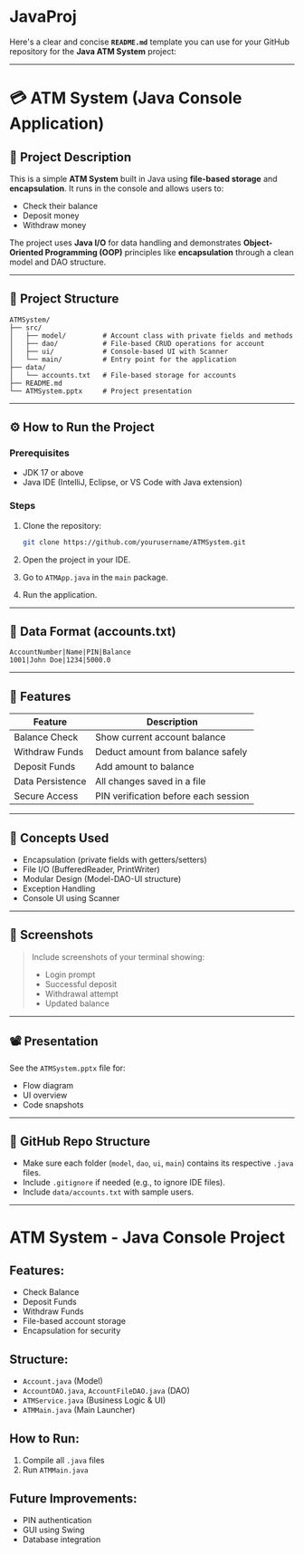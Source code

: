 # JavaProj
Here's a clear and concise **`README.md`** template you can use for your GitHub repository for the **Java ATM System** project:

---

# 💳 ATM System (Java Console Application)

## 📌 Project Description

This is a simple **ATM System** built in Java using **file-based storage** and **encapsulation**. It runs in the console and allows users to:

* Check their balance
* Deposit money
* Withdraw money

The project uses **Java I/O** for data handling and demonstrates **Object-Oriented Programming (OOP)** principles like **encapsulation** through a clean model and DAO structure.

---

## 🧱 Project Structure

```
ATMSystem/
├── src/
│   ├── model/         # Account class with private fields and methods
│   ├── dao/           # File-based CRUD operations for account
│   ├── ui/            # Console-based UI with Scanner
│   └── main/          # Entry point for the application
├── data/
│   └── accounts.txt   # File-based storage for accounts
├── README.md
└── ATMSystem.pptx     # Project presentation
```

---

## ⚙️ How to Run the Project

### Prerequisites

* JDK 17 or above
* Java IDE (IntelliJ, Eclipse, or VS Code with Java extension)

### Steps

1. Clone the repository:

   ```bash
   git clone https://github.com/yourusername/ATMSystem.git
   ```
2. Open the project in your IDE.
3. Go to `ATMApp.java` in the `main` package.
4. Run the application.

---

## 📂 Data Format (accounts.txt)

```
AccountNumber|Name|PIN|Balance
1001|John Doe|1234|5000.0
```

---

## 🧪 Features

| Feature          | Description                          |
| ---------------- | ------------------------------------ |
| Balance Check    | Show current account balance         |
| Withdraw Funds   | Deduct amount from balance safely    |
| Deposit Funds    | Add amount to balance                |
| Data Persistence | All changes saved in a file          |
| Secure Access    | PIN verification before each session |

---

## 🧠 Concepts Used

* Encapsulation (private fields with getters/setters)
* File I/O (BufferedReader, PrintWriter)
* Modular Design (Model-DAO-UI structure)
* Exception Handling
* Console UI using Scanner

---

## 📸 Screenshots

> Include screenshots of your terminal showing:
>
> * Login prompt
> * Successful deposit
> * Withdrawal attempt
> * Updated balance

---

## 📽️ Presentation

See the `ATMSystem.pptx` file for:

* Flow diagram
* UI overview
* Code snapshots

---

## 🔗 GitHub Repo Structure

* Make sure each folder (`model`, `dao`, `ui`, `main`) contains its respective `.java` files.
* Include `.gitignore` if needed (e.g., to ignore IDE files).
* Include `data/accounts.txt` with sample users.

---

# ATM System - Java Console Project

## Features:
- Check Balance
- Deposit Funds
- Withdraw Funds
- File-based account storage
- Encapsulation for security

## Structure:
- `Account.java` (Model)
- `AccountDAO.java`, `AccountFileDAO.java` (DAO)
- `ATMService.java` (Business Logic & UI)
- `ATMMain.java` (Main Launcher)

## How to Run:
1. Compile all `.java` files
2. Run `ATMMain.java`

## Future Improvements:
- PIN authentication
- GUI using Swing
- Database integration

